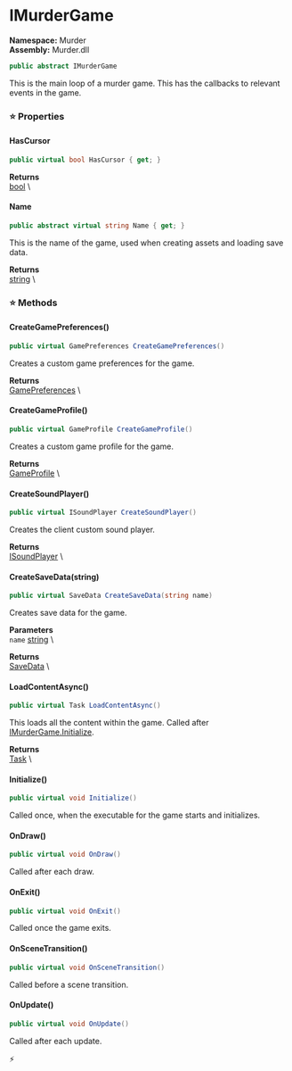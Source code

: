 # IMurderGame

**Namespace:** Murder \
**Assembly:** Murder.dll

```csharp
public abstract IMurderGame
```

This is the main loop of a murder game. This has the callbacks to relevant events in the game.

### ⭐ Properties
#### HasCursor
```csharp
public virtual bool HasCursor { get; }
```

**Returns** \
[bool](https://learn.microsoft.com/en-us/dotnet/api/System.Boolean?view=net-7.0) \
#### Name
```csharp
public abstract virtual string Name { get; }
```

This is the name of the game, used when creating assets and loading save data.

**Returns** \
[string](https://learn.microsoft.com/en-us/dotnet/api/System.String?view=net-7.0) \
### ⭐ Methods
#### CreateGamePreferences()
```csharp
public virtual GamePreferences CreateGamePreferences()
```

Creates a custom game preferences for the game.

**Returns** \
[GamePreferences](../..//Murder/Save/GamePreferences.html) \

#### CreateGameProfile()
```csharp
public virtual GameProfile CreateGameProfile()
```

Creates a custom game profile for the game.

**Returns** \
[GameProfile](../..//Murder/Assets/GameProfile.html) \

#### CreateSoundPlayer()
```csharp
public virtual ISoundPlayer CreateSoundPlayer()
```

Creates the client custom sound player.

**Returns** \
[ISoundPlayer](../..//Murder/Core/Sounds/ISoundPlayer.html) \

#### CreateSaveData(string)
```csharp
public virtual SaveData CreateSaveData(string name)
```

Creates save data for the game.

**Parameters** \
`name` [string](https://learn.microsoft.com/en-us/dotnet/api/System.String?view=net-7.0) \

**Returns** \
[SaveData](../..//Murder/Assets/SaveData.html) \

#### LoadContentAsync()
```csharp
public virtual Task LoadContentAsync()
```

This loads all the content within the game. Called after [IMurderGame.Initialize](../Murder/IMurderGame.html#Initialize).

**Returns** \
[Task](https://learn.microsoft.com/en-us/dotnet/api/System.Threading.Tasks.Task?view=net-7.0) \

#### Initialize()
```csharp
public virtual void Initialize()
```

Called once, when the executable for the game starts and initializes.

#### OnDraw()
```csharp
public virtual void OnDraw()
```

Called after each draw.

#### OnExit()
```csharp
public virtual void OnExit()
```

Called once the game exits.

#### OnSceneTransition()
```csharp
public virtual void OnSceneTransition()
```

Called before a scene transition.

#### OnUpdate()
```csharp
public virtual void OnUpdate()
```

Called after each update.



⚡